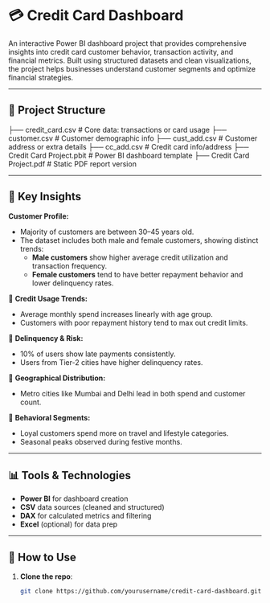 # 💳 Credit Card Dashboard

An interactive Power BI dashboard project that provides comprehensive insights into credit card customer behavior, transaction activity, and financial metrics. Built using structured datasets and clean visualizations, the project helps businesses understand customer segments and optimize financial strategies.

---

## 📁 Project Structure
├── credit_card.csv # Core data: transactions or card usage
├── customer.csv # Customer demographic info
├── cust_add.csv # Customer address or extra details
├── cc_add.csv # Credit card info/address
├── Credit Card Project.pbit # Power BI dashboard template
├── Credit Card Project.pdf # Static PDF report version


---

## 🧠 Key Insights

 **Customer Profile:**
- Majority of customers are between 30–45 years old.
- The dataset includes both male and female customers, showing distinct trends:
  - **Male customers** show higher average credit utilization and transaction frequency.
  - **Female customers** tend to have better repayment behavior and lower delinquency rates.

📌 **Credit Usage Trends:**
- Average monthly spend increases linearly with age group.
- Customers with poor repayment history tend to max out credit limits.


📌 **Delinquency & Risk:**
- 10% of users show late payments consistently.
- Users from Tier-2 cities have higher delinquency rates.

📌 **Geographical Distribution:**
- Metro cities like Mumbai and Delhi lead in both spend and customer count.

📌 **Behavioral Segments:**
- Loyal customers spend more on travel and lifestyle categories.
- Seasonal peaks observed during festive months.

---

## 📊 Tools & Technologies

- **Power BI** for dashboard creation
- **CSV** data sources (cleaned and structured)
- **DAX** for calculated metrics and filtering
- **Excel** (optional) for data prep

---

## 🚀 How to Use

1. **Clone the repo**:
   ```bash
   git clone https://github.com/yourusername/credit-card-dashboard.git
